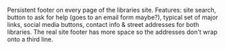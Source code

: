 Persistent footer on every page of the libraries site. Features: site search, button to ask for help (goes to an email form maybe?), typical set of major links, social media buttons, contact info & street addresses for both libraries. The real site footer has more space so the addresses don't wrap onto a third line.

